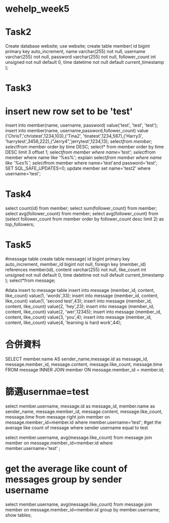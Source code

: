 # wehelp_week5

# Task2
Create database website;
use website;
create table member(
	id bigint primary key auto_increment,
    name varchar(255) not null,
    username varchar(255) not null,
    password varchar(255) not null,
    follower_count int unsigned not null default 0,
    time datetime not null default current_timestamp
);

# Task3
# insert new row set to be 'test'

insert into member(name, username, password) value('test', 'test', 'test');
insert into member(name, username,password,follower_count) value ('Chris1','christest',1234,103),('Tina2', 'tinatest',1234,567),('Harry3', 'harrytest',3456,222),("Jerry4",'jerrytest',1234,13);
select*from member;
select*from member order by time DESC;
select* from member order by time DESC limit 3 offset 1;
select*from member where name='test';
select*from member where name like '%es%';
explain select*from member where name like '%es%';
select*from member where name='test'and password='test';
SET SQL_SAFE_UPDATES=0;
update member set name='test2' where username='test';

# Task4
select count(id) from member;
select sum(follower_count) from member;
select avg(follower_count) from member;
select avg(follower_count) from 
(select follower_count from member order by follower_count desc limit 2) as top_followers;


# Task5
#message table
create table message(
 id bigint primary key auto_increment,
 member_id bigint not null, foreign key (member_id) references member(id),
 content varchar(255) not null,
 like_count int unsigned not null default 0,
 time datetime not null default current_timestamp
 );
select*from message;

#data insert to message table
insert into message (member_id, content, like_count) value(1, 'words',33);
insert into message (member_id, content, like_count) value(1, 'second test',43);
insert into message (member_id, content, like_count) value(2, 'hey',23);
insert into message (member_id, content, like_count) value(2, 'wer',12345);
insert into message (member_id, content, like_count) value(3, 'you',4);
insert into message (member_id, content, like_count) value(4, 'learning is hard work',44);
# 合併資料
SELECT member.name AS sender_name,message.id as message_id, message.member_id, message.content, message.like_count, message.time
FROM message
INNER JOIN member ON message.member_id = member.id;

# 篩選usernmae=test
select 
	member.username, 
    message.id as message_id, 
    member.name as sender_name, 
    message.member_id, 
    message.content, 
    message.like_count,
    message.time
from message 
right join member on message.member_id=member.id 
where member.username='test';
#get the average like count of message where sender username equal to test

select 
	member.username,
    avg(message.like_count)
from message 
join member on message.member_id=member.id 
where member.username='test'
;
# get the average like count of messages group by sender username
select 
	member.username,
    avg(message.like_count)
from message
join member on message.member_id=member.id
group by member.username;
show tables;

